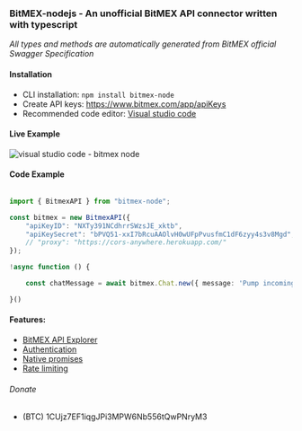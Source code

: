 ### BitMEX-nodejs - An unofficial BitMEX API connector written with typescript

*All types and methods are automatically generated from BitMEX official Swagger Specification*

#### Installation  

  - CLI installation: `npm install bitmex-node`
  - Create API keys: https://www.bitmex.com/app/apiKeys
  - Recommended code editor: [Visual studio code](https://code.visualstudio.com/)

#### Live Example

![visual studio code - bitmex node](https://user-images.githubusercontent.com/3116399/42608773-033cc7ec-8592-11e8-93aa-31ae365072bc.gif)

####  Code Example

```typescript

import { BitmexAPI } from "bitmex-node";

const bitmex = new BitmexAPI({
    "apiKeyID": "NXTy391NCdhrrSWzsJE_xktb",
    "apiKeySecret": "bPVQ51-xxI7bRcuAAOlvH0wUFpPvusfmC1dF6zyy4s3v8Mgd",
    // "proxy": "https://cors-anywhere.herokuapp.com/"
});

!async function () {

    const chatMessage = await bitmex.Chat.new({ message: 'Pump incoming !!! ' });

}()

```

#### Features:

- [BitMEX API Explorer](https://www.bitmex.com/api/explorer/#/)
- [Authentication](https://www.bitmex.com/app/apiKeysUsage)
- [Native promises](https://developer.mozilla.org/en-US/docs/Web/JavaScript/Reference/Global_Objects/Promise)
- [Rate limiting](https://www.bitmex.com/app/restAPI#Request-Rate-Limits)

###### Donate
 - (BTC) 1CUjz7EF1iqgJPi3MPW6Nb556tQwPNryM3
